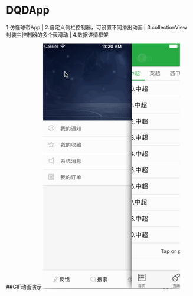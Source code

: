 DQDApp
================
1.仿懂球帝App |
2.自定义侧栏控制器，可设置不同滑出动画 |
3.collectionView封装主控制器的多个表滑动 |
4.数据详情框架

##GIF动画演示
![Flipboard playing multiple GIFs](https://github.com/zmXie/DQDApp/raw/master/DQDAppUITests/DQDApp.gif)

